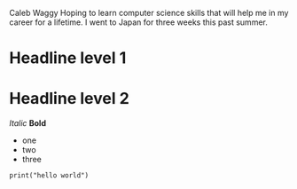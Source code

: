 Caleb Waggy
Hoping to learn computer science skills that will help me in my career for a lifetime.
I went to Japan for three weeks this past summer.
# Headline level 1
# Headline level 2
*Italic*
**Bold**
* one
* two
* three
```
print("hello world")

```
